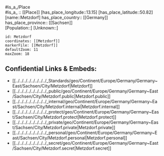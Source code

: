 ﻿---
location: [50.82,13.15] 
mapzoom: [7,12] 
mapmarker: city 
type: City
tags:
- geo/City


SpocWebEntityId: 32448
isDeleted: false
confidential: public

---
#is_a_/Place  
#is_a_ :: [[Place]] 
[has_place_longitude::13.15] 
[has_place_latitude::50.82] 
[name::Metzdorf] 
has_place_country:: [[Germany]]  
has_place_province:: [[Sachsen]]  
[Population::] 
[Unknown::] 


```leaflet
id: Metzdorf
coordinates: [[Metzdorf]] 
markerFile: [[Metzdorf]] 
defaultZoom: 11 
maxZoom: 18
```


## Confidential Links & Embeds: 
- [[../../../../../../../../_Standards/geo/Continent/Europe/Germany/Germany~East/Sachsen/City/Metzdorf|Metzdorf]] 
- [[../../../../../../../../_public/geo/Continent/Europe/Germany/Germany~East/Sachsen/City/Metzdorf.public|Metzdorf.public]] 
- [[../../../../../../../../_internal/geo/Continent/Europe/Germany/Germany~East/Sachsen/City/Metzdorf.internal|Metzdorf.internal]] 
- [[../../../../../../../../_protect/geo/Continent/Europe/Germany/Germany~East/Sachsen/City/Metzdorf.protect|Metzdorf.protect]] 
- [[../../../../../../../../_private/geo/Continent/Europe/Germany/Germany~East/Sachsen/City/Metzdorf.private|Metzdorf.private]] 
- [[../../../../../../../../_personal/geo/Continent/Europe/Germany/Germany~East/Sachsen/City/Metzdorf.personal|Metzdorf.personal]] 
- [[../../../../../../../../_secret/geo/Continent/Europe/Germany/Germany~East/Sachsen/City/Metzdorf.secret|Metzdorf.secret]] 
